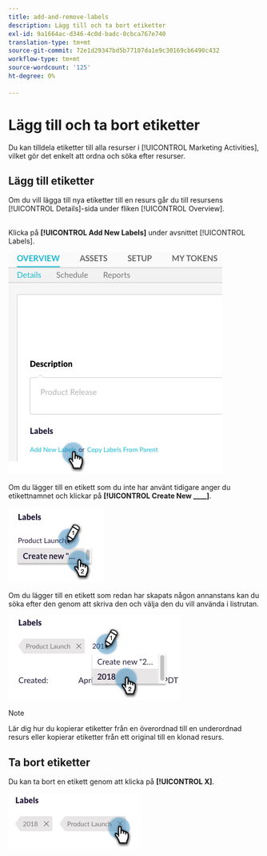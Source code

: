 ```yaml
---
title: add-and-remove-labels
description: Lägg till och ta bort etiketter
exl-id: 9a1664ac-d346-4c0d-badc-0cbca767e740
translation-type: tm+mt
source-git-commit: 72e1d29347bd5b77107da1e9c30169cb6490c432
workflow-type: tm+mt
source-wordcount: '125'
ht-degree: 0%

---
```


# Lägg till och ta bort etiketter

Du kan tilldela etiketter till alla resurser i [!UICONTROL Marketing Activities], vilket gör det enkelt att ordna och söka efter resurser.

## Lägg till etiketter

Om du vill lägga till nya etiketter till en resurs går du till resursens [!UICONTROL Details]-sida under fliken [!UICONTROL Overview].
<br> 

Klicka på **[!UICONTROL Add New Labels]** under avsnittet [!UICONTROL Labels].

![Bild ett](/help/sky/assets/labels/add-and-remove-labels/add-and-remove-labels-1.jpg)

Om du lägger till en etikett som du inte har använt tidigare anger du etikettnamnet och klickar på **[!UICONTROL Create New ____]**.

![Bild två](/help/sky/assets/labels/add-and-remove-labels/add-and-remove-labels-2.jpg)

Om du lägger till en etikett som redan har skapats någon annanstans kan du söka efter den genom att skriva den och välja den du vill använda i listrutan.

![Bild tre](/help/sky/assets/labels/add-and-remove-labels/add-and-remove-labels-3.jpg)

>[!NOTE]
>
>Lär dig hur du kopierar etiketter från en överordnad till en underordnad resurs eller kopierar etiketter från ett original till en klonad resurs.

## Ta bort etiketter

Du kan ta bort en etikett genom att klicka på **[!UICONTROL X]**.

![Bild fyra](/help/sky/assets/labels/add-and-remove-labels/add-and-remove-labels-4.jpg)
